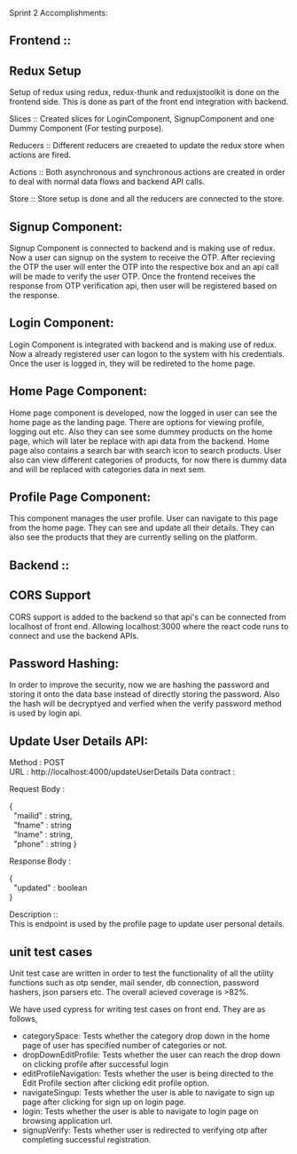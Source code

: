Sprint 2 Accomplishments:

Frontend ::
-----------

Redux Setup
------------

Setup of redux using redux, redux-thunk and reduxjstoolkit is done on the frontend side.
This is done as part of the front end integration with backend.

Slices :: Created slices for LoginComponent, SignupComponent and one Dummy Component (For testing purpose).

Reducers :: Different reducers are creaeted to update the redux store when actions are fired.

Actions :: Both asynchronous and synchronous actions are created in order to deal with normal data flows and backend API calls.

Store :: Store setup is done and all the reducers are connected to the store.

Signup Component:
-----------
Signup Component is connected to backend and is making use of redux. Now a user can signup on the system to receive the OTP. After recieving the OTP the user will enter the OTP into the respective box and an api call will be made to verify the user OTP. Once the frontend receives the response from OTP verification api, then user will be registered based on the response. 

Login Component:
-----------
Login Component is integrated with backend and is making use of redux. Now a already registered user can logon to the system with his credentials. Once the user is logged in, they will be redireted to the home page. 

Home Page Component:
-----------
Home page component is developed, now the logged in user can see the home page as the landing page. There are options for viewing profile, logging out etc. Also they can see some dummey products on the home page, which will later be replace with api data from the backend. Home page also contains a search bar with search icon to search products. User also can view different categories of products, for now there is dummy data and will be replaced with categories data in next sem.   

Profile Page Component:
-----------
This component manages the user profile. User can navigate to this page from the home page. They can see and update all their details. They can also see the products that they are currently selling on the platform.

Backend ::
----------

CORS Support 
------------

CORS support is added to the backend so that api's can be connected from localhost of front end. Allowing localhost:3000 where the react code runs to connect and use the backend APIs.

Password Hashing:
------------

In order to improve the security, now we are hashing the password and storing it onto the data base instead of directly storing the password. Also the hash will be decryptyed and verfied when the verify password method is used by login api. 

Update User Details API:
---------------------

Method : POST  
URL : http://localhost:4000/updateUserDetails
Data contract :  

Request Body :  

{  
    &nbsp; "mailid" : string,  
    &nbsp; "fname" : string  
    &nbsp; "lname" : string,  
    &nbsp; "phone" : string
}  

Response Body :  

{  
    &nbsp; "updated" : boolean  
}  

Description ::  
This is endpoint is used by the profile page to update user personal details.

unit test cases
---------------

Unit test case are written in order to test the functionality of all the utility functions such as otp sender, mail sender, db connection, password hashers, json parsers etc. The overall acieved coverage is >82%.

We have used cypress for writing test cases on front end. They are as follows,
- categorySpace: Tests whether the category drop down in the home page of user has specified number of categories or not.
- dropDownEditProfile: Tests whether the user can reach the drop down on clicking profile after successful login
- editProfileNavigation: Tests whether the user is being directed to the Edit Profile section after clicking edit profile option.
- navigateSingup: Tests whether the user is able to navigate to sign up page after clicking for sign up on login page.
- login: Tests whether the user is able to navigate to login page on browsing application url.
- signupVerify: Tests whether user is redirected to verifying otp after completing successful registration.
